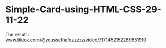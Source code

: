 # Simple-Card-using-HTML-CSS-29-11-22
The result : www.tiktok.com/@youssefhafezzzzz/video/7171452152269851910
